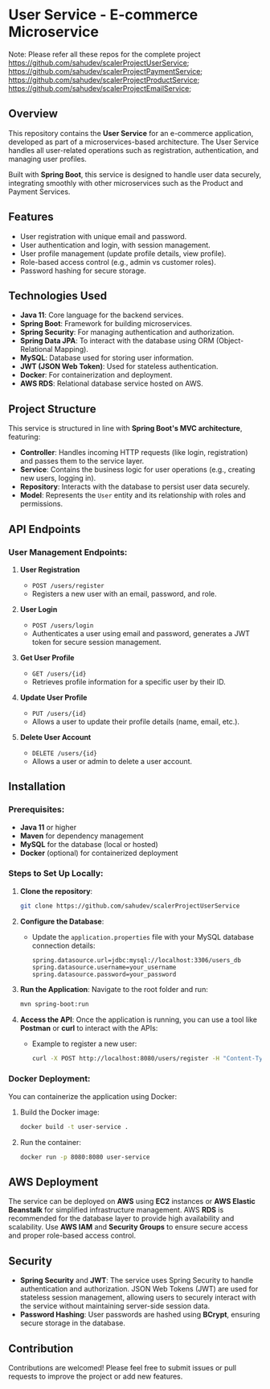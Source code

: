 # User Service - E-commerce Microservice

Note: Please refer all these repos for the complete project 
https://github.com/sahudev/scalerProjectUserService; 
https://github.com/sahudev/scalerProjectPaymentService; 
https://github.com/sahudev/scalerProjectProductService; 
https://github.com/sahudev/scalerProjectEmailService;

## Overview
This repository contains the **User Service** for an e-commerce application, developed as part of a microservices-based architecture. The User Service handles all user-related operations such as registration, authentication, and managing user profiles.

Built with **Spring Boot**, this service is designed to handle user data securely, integrating smoothly with other microservices such as the Product and Payment Services.

## Features
- User registration with unique email and password.
- User authentication and login, with session management.
- User profile management (update profile details, view profile).
- Role-based access control (e.g., admin vs customer roles).
- Password hashing for secure storage.
  
## Technologies Used
- **Java 11**: Core language for the backend services.
- **Spring Boot**: Framework for building microservices.
- **Spring Security**: For managing authentication and authorization.
- **Spring Data JPA**: To interact with the database using ORM (Object-Relational Mapping).
- **MySQL**: Database used for storing user information.
- **JWT (JSON Web Token)**: Used for stateless authentication.
- **Docker**: For containerization and deployment.
- **AWS RDS**: Relational database service hosted on AWS.

## Project Structure
This service is structured in line with **Spring Boot's MVC architecture**, featuring:
- **Controller**: Handles incoming HTTP requests (like login, registration) and passes them to the service layer.
- **Service**: Contains the business logic for user operations (e.g., creating new users, logging in).
- **Repository**: Interacts with the database to persist user data securely.
- **Model**: Represents the `User` entity and its relationship with roles and permissions.

## API Endpoints

### User Management Endpoints:
1. **User Registration**
   - `POST /users/register`
   - Registers a new user with an email, password, and role.

2. **User Login**
   - `POST /users/login`
   - Authenticates a user using email and password, generates a JWT token for secure session management.

3. **Get User Profile**
   - `GET /users/{id}`
   - Retrieves profile information for a specific user by their ID.

4. **Update User Profile**
   - `PUT /users/{id}`
   - Allows a user to update their profile details (name, email, etc.).

5. **Delete User Account**
   - `DELETE /users/{id}`
   - Allows a user or admin to delete a user account.

## Installation

### Prerequisites:
- **Java 11** or higher
- **Maven** for dependency management
- **MySQL** for the database (local or hosted)
- **Docker** (optional) for containerized deployment

### Steps to Set Up Locally:
1. **Clone the repository**:
   ```bash
   git clone https://github.com/sahudev/scalerProjectUserService
   ```

2. **Configure the Database**:
   - Update the `application.properties` file with your MySQL database connection details:
     ```properties
     spring.datasource.url=jdbc:mysql://localhost:3306/users_db
     spring.datasource.username=your_username
     spring.datasource.password=your_password
     ```

3. **Run the Application**:
   Navigate to the root folder and run:
   ```bash
   mvn spring-boot:run
   ```

4. **Access the API**:
   Once the application is running, you can use a tool like **Postman** or **curl** to interact with the APIs:
   - Example to register a new user:
     ```bash
     curl -X POST http://localhost:8080/users/register -H "Content-Type: application/json" -d '{"email":"test@example.com", "password":"password123"}'
     ```

### Docker Deployment:
You can containerize the application using Docker:
1. Build the Docker image:
   ```bash
   docker build -t user-service .
   ```

2. Run the container:
   ```bash
   docker run -p 8080:8080 user-service
   ```

## AWS Deployment
The service can be deployed on **AWS** using **EC2** instances or **AWS Elastic Beanstalk** for simplified infrastructure management. AWS **RDS** is recommended for the database layer to provide high availability and scalability. Use **AWS IAM** and **Security Groups** to ensure secure access and proper role-based access control.

## Security
- **Spring Security** and **JWT**: The service uses Spring Security to handle authentication and authorization. JSON Web Tokens (JWT) are used for stateless session management, allowing users to securely interact with the service without maintaining server-side session data.
- **Password Hashing**: User passwords are hashed using **BCrypt**, ensuring secure storage in the database.

## Contribution
Contributions are welcomed! Please feel free to submit issues or pull requests to improve the project or add new features.
